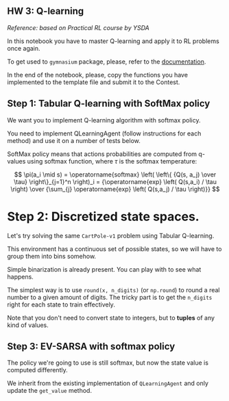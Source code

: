 ## HW 3: Q-learning
_Reference: based on Practical RL course by YSDA_

In this notebook you have to master Q-learning and apply it to RL problems once again.

To get used to `gymnasium` package, please, refer to the [documentation](https://gymnasium.farama.org/introduction/basic_usage/).


In the end of the notebook, please, copy the functions you have implemented to the template file and submit it to the Contest.

## Step 1: Tabular Q-learning with SoftMax policy

We want you to implement Q-learning algorithm with softmax policy.

You need to implement QLearningAgent (follow instructions for each method) and use it on a number of tests below.

SoftMax policy means that actions probabilities are computed from q-values using softmax function, where $\tau$ is the softmax temperature:

$$ \pi(a_i \mid s) = \operatorname{softmax} \left( \left\{ {Q(s, a_j) \over \tau} \right\}_{j=1}^n \right)_i = {\operatorname{exp} \left( Q(s,a_i) / \tau \right)  \over {\sum_{j}  \operatorname{exp} \left( Q(s,a_j) / \tau  \right)}} $$

# Step 2: Discretized state spaces.

Let's try solving the same `CartPole-v1` problem using Tabular Q-learning.

This environment has a continuous set of possible states, so we will have to group them into bins somehow.

Simple binarization is already present. You can play with to see what happens.

The simplest way is to use `round(x, n_digits)` (or `np.round`) to round a real number to a given amount of digits. The tricky part is to get the `n_digits` right for each state to train effectively.

Note that you don't need to convert state to integers, but to __tuples__ of any kind of values.

## Step 3: EV-SARSA with softmax policy

The policy we're going to use is still softmax, but now the state  value is computed differently.

We inherit from the existing implementation of `QLearningAgent` and only update the `get_value` method.